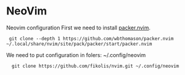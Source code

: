 # NeoVim
Neovim configuration
First we need to install  [packer.nvim](https://github.com/wbthomason/packer.nvim).
```
 git clone --depth 1 https://github.com/wbthomason/packer.nvim ~/.local/share/nvim/site/pack/packer/start/packer.nvim
```
We need to put configuration in folers: ~/.config/neovim
```
  git clone https://github.com/fikolis/nvim.git ~/.config/neovim
```
